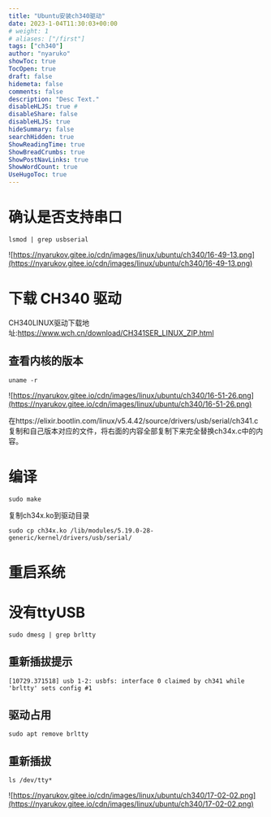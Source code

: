 ```yaml
---
title: "Ubuntu安装ch340驱动"
date: 2023-1-04T11:30:03+00:00
# weight: 1
# aliases: ["/first"]
tags: ["ch340"]
author: "nyaruko"
showToc: true
TocOpen: true
draft: false
hidemeta: false
comments: false
description: "Desc Text."
disableHLJS: true #
disableShare: false
disableHLJS: true
hideSummary: false
searchHidden: true
ShowReadingTime: true
ShowBreadCrumbs: true
ShowPostNavLinks: true
ShowWordCount: true
UseHugoToc: true
---
```


# 确认是否支持串口

```
lsmod | grep usbserial
```

![https://nyarukov.gitee.io/cdn/images/linux/ubuntu/ch340/16-49-13.png](https://nyarukov.gitee.io/cdn/images/linux/ubuntu/ch340/16-49-13.png)

# 下载 CH340 驱动

CH340LINUX驱动下载地址:https://www.wch.cn/download/CH341SER_LINUX_ZIP.html

## 查看内核的版本

```
uname -r 
```

![https://nyarukov.gitee.io/cdn/images/linux/ubuntu/ch340/16-51-26.png](https://nyarukov.gitee.io/cdn/images/linux/ubuntu/ch340/16-51-26.png)

在https://elixir.bootlin.com/linux/v5.4.42/source/drivers/usb/serial/ch341.c复制和自己版本对应的文件，将右面的内容全部复制下来完全替换ch34x.c中的内容。

# 编译

```
sudo make
```

复制ch34x.ko到驱动目录

```
sudo cp ch34x.ko /lib/modules/5.19.0-28-generic/kernel/drivers/usb/serial/
```

# 重启系统

# 没有ttyUSB

```
sudo dmesg | grep brltty
```

## 重新插拔提示

```
[10729.371518] usb 1-2: usbfs: interface 0 claimed by ch341 while 'brltty' sets config #1 
```

## 驱动占用

```
sudo apt remove brltty 
```

## 重新插拔

```
ls /dev/tty*
```

![https://nyarukov.gitee.io/cdn/images/linux/ubuntu/ch340/17-02-02.png](https://nyarukov.gitee.io/cdn/images/linux/ubuntu/ch340/17-02-02.png)
